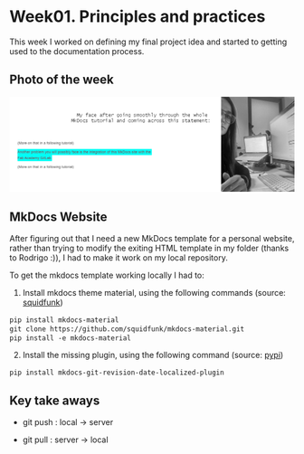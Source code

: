 # Week01. Principles and practices

This week I worked on defining my final project idea and started to getting used to the documentation process.


## Photo of the week

![](../images/week01-meme.jpg)



## MkDocs Website

After figuring out that I need a new MkDocs template for a personal website, rather than trying to modify the exiting HTML template in my folder (thanks to Rodrigo :)), I had to make it work on my local repository. 



To get the mkdocs template working locally I had to:

1. Install mkdocs theme material, using the following commands (source:  [squidfunk](https://squidfunk.github.io/mkdocs-material/getting-started/))

```
pip install mkdocs-material
git clone https://github.com/squidfunk/mkdocs-material.git
pip install -e mkdocs-material

```

2. Install the missing plugin, using the following command (source: [pypi](https://pypi.org/project/mkdocs-git-revision-date-localized-plugin/))


```
pip install mkdocs-git-revision-date-localized-plugin

```


## Key take aways 

- git push : local -> server

- git pull : server -> local

